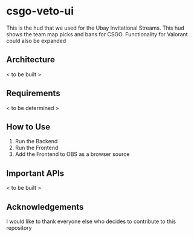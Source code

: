 # csgo-veto-ui

This is the hud that we used for the Ubay Invitational Streams. This hud shows the team map picks and bans for CSGO. Functionality for Valorant could also be expanded

## Architecture
< to be built >

## Requirements
< to be determined >

## How to Use
1. Run the Backend
2. Run the Frontend
3. Add the Frontend to OBS as a browser source 

## Important APIs
< to be built >

## Acknowledgements
I would like to thank everyone else who decides to contribute to this repository